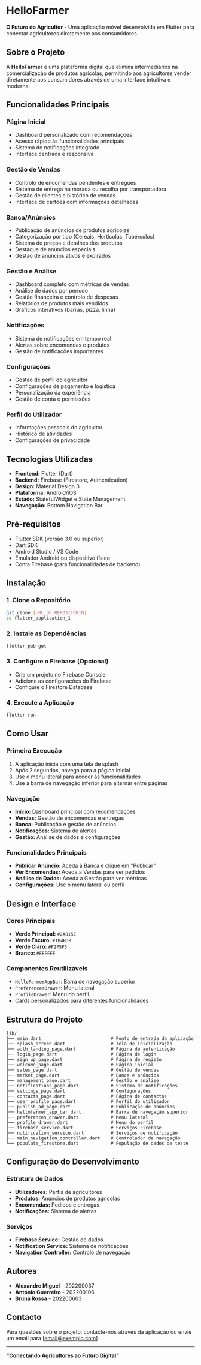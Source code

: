 # HelloFarmer

**O Futuro do Agricultor** - Uma aplicação móvel desenvolvida em Flutter para conectar agricultores diretamente aos consumidores.

## Sobre o Projeto

A **HelloFarmer** é uma plataforma digital que elimina intermediários na comercialização de produtos agrícolas, permitindo aos agricultores vender diretamente aos consumidores através de uma interface intuitiva e moderna.

## Funcionalidades Principais

### **Página Inicial**
- Dashboard personalizado com recomendações
- Acesso rápido às funcionalidades principais
- Sistema de notificações integrado
- Interface centrada e responsiva

### **Gestão de Vendas**
- Controlo de encomendas pendentes e entregues
- Sistema de entrega na morada ou recolha por transportadora
- Gestão de clientes e histórico de vendas
- Interface de cartões com informações detalhadas

### **Banca/Anúncios**
- Publicação de anúncios de produtos agrícolas
- Categorização por tipo (Cereais, Hortícolas, Tubérculos)
- Sistema de preços e detalhes dos produtos
- Destaque de anúncios especiais
- Gestão de anúncios ativos e expirados

### **Gestão e Análise**
- Dashboard completo com métricas de vendas
- Análise de dados por período
- Gestão financeira e controlo de despesas
- Relatórios de produtos mais vendidos
- Gráficos interativos (barras, pizza, linha)

### **Notificações**
- Sistema de notificações em tempo real
- Alertas sobre encomendas e produtos
- Gestão de notificações importantes

### **Configurações**
- Gestão de perfil do agricultor
- Configurações de pagamento e logística
- Personalização da experiência
- Gestão de conta e permissões

### **Perfil do Utilizador**
- Informações pessoais do agricultor
- Histórico de atividades
- Configurações de privacidade

## Tecnologias Utilizadas

- **Frontend:** Flutter (Dart)
- **Backend:** Firebase (Firestore, Authentication)
- **Design:** Material Design 3
- **Plataforma:** Android/iOS
- **Estado:** StatefulWidget e State Management
- **Navegação:** Bottom Navigation Bar

## Pré-requisitos

- Flutter SDK (versão 3.0 ou superior)
- Dart SDK
- Android Studio / VS Code
- Emulador Android ou dispositivo físico
- Conta Firebase (para funcionalidades de backend)

## Instalação

### 1. **Clone o Repositório**
```bash
git clone [URL_DO_REPOSITÓRIO]
cd flutter_application_1
```

### 2. **Instale as Dependências**
```bash
flutter pub get
```

### 3. **Configure o Firebase** (Opcional)
- Crie um projeto no Firebase Console
- Adicione as configurações do Firebase
- Configure o Firestore Database

### 4. **Execute a Aplicação**
```bash
flutter run
```

## Como Usar

### **Primeira Execução**
1. A aplicação inicia com uma tela de splash
2. Após 2 segundos, navega para a página inicial
3. Use o menu lateral para aceder às funcionalidades
4. Use a barra de navegação inferior para alternar entre páginas

### **Navegação**
- **Início:** Dashboard principal com recomendações
- **Vendas:** Gestão de encomendas e entregas
- **Banca:** Publicação e gestão de anúncios
- **Notificações:** Sistema de alertas
- **Gestão:** Análise de dados e configurações

### **Funcionalidades Principais**
- **Publicar Anúncio:** Aceda à Banca e clique em "Publicar"
- **Ver Encomendas:** Aceda a Vendas para ver pedidos
- **Análise de Dados:** Aceda a Gestão para ver métricas
- **Configurações:** Use o menu lateral ou perfil

## Design e Interface

### **Cores Principais**
- **Verde Principal:** `#2A815E`
- **Verde Escuro:** `#1B4B38`
- **Verde Claro:** `#F2F5F3`
- **Branco:** `#FFFFFF`

### **Componentes Reutilizáveis**
- `HelloFarmerAppBar`: Barra de navegação superior
- `PreferencesDrawer`: Menu lateral
- `ProfileDrawer`: Menu do perfil
- Cards personalizados para diferentes funcionalidades

## Estrutura do Projeto

```
lib/
├── main.dart                          # Ponto de entrada da aplicação
├── splash_screen.dart                 # Tela de inicialização
├── auth_landing_page.dart             # Página de autenticação
├── login_page.dart                    # Página de login
├── sign_up_page.dart                  # Página de registo
├── welcome_page.dart                  # Página inicial
├── sales_page.dart                    # Gestão de vendas
├── market_page.dart                   # Banca e anúncios
├── management_page.dart               # Gestão e análise
├── notifications_page.dart            # Sistema de notificações
├── settings_page.dart                 # Configurações
├── contacts_page.dart                 # Página de contactos
├── user_profile_page.dart             # Perfil do utilizador
├── publish_ad_page.dart               # Publicação de anúncios
├── hellofarmer_app_bar.dart           # Barra de navegação superior
├── preferences_drawer.dart            # Menu lateral
├── profile_drawer.dart                # Menu do perfil
├── firebase_service.dart              # Serviços Firebase
├── notification_service.dart          # Serviços de notificação
├── main_navigation_controller.dart    # Controlador de navegação
└── populate_firestore.dart            # População de dados de teste
```

## Configuração do Desenvolvimento

### **Estrutura de Dados**
- **Utilizadores:** Perfis de agricultores
- **Produtos:** Anúncios de produtos agrícolas
- **Encomendas:** Pedidos e entregas
- **Notificações:** Sistema de alertas

### **Serviços**
- **Firebase Service:** Gestão de dados
- **Notification Service:** Sistema de notificações
- **Navigation Controller:** Controlo de navegação

## Autores

- **Alexandre Miguel** - 202200037
- **António Guerreiro** - 202200106
- **Bruna Rossa** - 202200603

## Contacto

Para questões sobre o projeto, contacte-nos através da aplicação ou envie um email para [email@exemplo.com]

---

**"Conectando Agricultores ao Futuro Digital"** 
